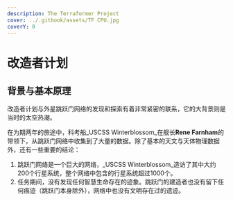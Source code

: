 ```yaml
---
description: The Terraformer Project
cover: ../.gitbook/assets/TF CPU.jpg
coverY: 0
---
```


# 改造者计划

## 背景与基本原理

改造者计划与外星跳跃门网络的发现和探索有着非常紧密的联系，它的大背景则是当时的太空热潮。

在为期两年的旅途中，科考船_USCSS Winterblossom_在舰长**Rene Farnham**的带领下，从跳跃门网络中收集到了大量的数据。除了基本的天文与天体物理数据外，还有一些重要的结论：

1. 跳跃门网络是一个巨大的网络，_USCSS Winterblossom_造访了其中大约200个行星系统，整个网络中包含的行星系统超过1000个。
2. 任务期间，没有发现任何智慧生命存在的迹象。跳跃门的建造者也没有留下任何痕迹（跳跃门本身除外），网络中也没有文明存在过的遗迹。
